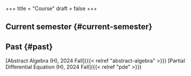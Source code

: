 +++
title = "Course"
draft = false
+++

## Current semester {#current-semester}




## Past {#past}

[Abstract Algebra (H), 2024 Fall]({{< relref "abstract-algebra" >}})
[Partial Differential Equation (H), 2024 Fall]({{< relref "pde" >}})
